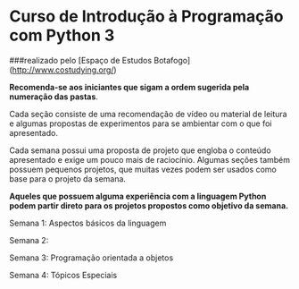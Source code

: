 # Curso de Introdução à Programação com Python 3
###realizado pelo [Espaço de Estudos Botafogo] (http://www.costudying.org/)

**Recomenda-se aos iniciantes que sigam a ordem sugerida pela numeração das pastas**.

Cada seção consiste de uma recomendação de vídeo ou material de leitura e algumas propostas de experimentos para se ambientar com o que foi apresentado. 

Cada semana possui uma proposta de projeto que engloba o conteúdo apresentado e exige um pouco mais de raciocínio. Algumas seções também possuem pequenos projetos, que muitas vezes podem ser usados como base para o projeto da semana.

**Aqueles que possuem alguma experiência com a linguagem Python podem partir direto para os projetos propostos como objetivo da semana.**

Semana 1: Aspectos básicos da linguagem

Semana 2: 

Semana 3: Programação orientada a objetos

Semana 4: Tópicos Especiais
